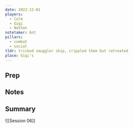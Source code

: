 ```yaml
---
date: 2022-12-01
players:
  - Colm
  - Gigi
  - Nathan
notetaker: Ant
pillars:
  - combat
  - social
tldr: tricked smuggler ship, crippled them but retreated
place: Gigi's
---
```


## Prep

## Notes

## Summary
![[Session 06]]